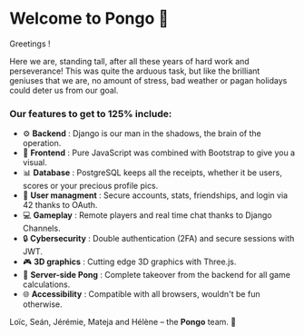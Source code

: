 <h1>Welcome to <strong>Pongo</strong> 🎉</h1>
<p>
    Greetings ! 
</p>
<p>
  Here we are, standing tall, after all these years of hard work and perseverance!
  This was quite the arduous task, but like the brilliant geniuses that we are, no amount of stress,
  bad weather or pagan holidays could deter us from our goal.
</p>
<h3>Our features to get to 125% include:</h3>
<ul>
    <li>⚙️ <strong>Backend</strong> : Django is our man in the shadows, the brain of the operation.</li>
    <li>🎨 <strong>Frontend</strong> : Pure JavaScript was combined with Bootstrap to give you a visual.</li>
    <li>📊 <strong>Database</strong> : PostgreSQL keeps all the receipts, whether it be users, scores or your precious profile pics.</li>
    <li>👥 <strong>User managment</strong> : Secure accounts, stats, friendships, and login via 42 thanks to OAuth.</li>
    <li>💻 <strong>Gameplay</strong> : Remote players and real time chat thanks to Django Channels.</li>
    <li>🔒 <strong>Cybersecurity</strong> : Double authentication (2FA) and secure sessions with JWT.</li>
    <li>🎮 <strong>3D graphics</strong> : Cutting edge 3D graphics with Three.js.</li>
    <li>🏓 <strong>Server-side Pong</strong> : Complete takeover from the backend for all game calculations.</li>
    <li>🌐 <strong>Accessibility</strong> : Compatible with all browsers, wouldn't be fun otherwise.</li>
</ul>

<p>
    Loïc, Seán, Jérémie, Mateja and Hélène – the <strong>Pongo</strong> team. 🕺
</p>
